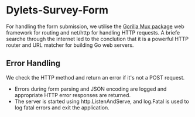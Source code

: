 # Dylets-Survey-Form


For handling the form submission, we utilise the [Gorilla Mux package](https://github.com/gorilla/mux) web framework for routing and net/http for handling HTTP requests. A briefe searche through the internet led to the conclution that it is a powerful HTTP router and URL matcher for building Go web servers.

## Error Handling

We check the HTTP method and return an error if it's not a POST request.
* Errors during form parsing and JSON encoding are logged and appropriate HTTP error responses are returned.
* The server is started using http.ListenAndServe, and log.Fatal is used to log fatal errors and exit the application.
